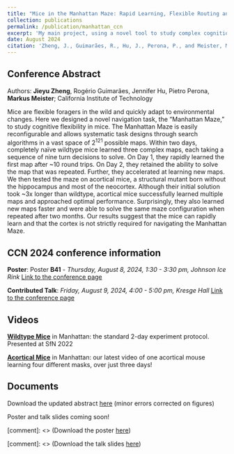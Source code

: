 ```yaml
---
title: "Mice in the Manhattan Maze: Rapid Learning, Flexible Routing and Generalization, With and Without Cortex"
collection: publications
permalink: /publication/manhattan_ccn
excerpt: 'My main project, using a novel tool to study complex cognition in mice and the role of cortex!'
date: August 2024
citation: 'Zheng, J., Guimarães, R., Hu, J., Perona, P., and Meister, M. (In Prep). Mice in the Manhattan Maze: Rapid Learning, Flexible Routing and Generalization'
---
```


Conference Abstract 
------

Authors: **Jieyu Zheng**, Rogério Guimarães, Jennifer Hu, Pietro Perona, **Markus Meister**; California Institute of Technology

Mice are flexible foragers in the wild and quickly adapt to environmental changes. Here we designed a novel navigation task, the “Manhattan Maze,” to study cognitive flexibility in mice. The Manhattan Maze is easily reconfigurable and allows systematic task designs through search algorithms in a vast space of 2<sup>121</sup> possible maps. Within two days, completely naïve wildtype mice learned three complex maps, each taking a sequence of nine turn decisions to solve. On Day 1, they rapidly learned the first map after ~10 round trips. On Day 2, they retained the ability to solve the map that was repeated. Further, they accelerated at learning new maps. We then tested the maze on acortical mice, a structural mutant born without the hippocampus and most of the neocortex. Although their initial solution took ~3x longer than wildtype, acortical mice successfully learned multiple maps and approached optimal performance. Surprisingly, they also learned new maps faster and were able to solve the same maze configuration when repeated after two months. Our results suggest that the mice can rapidly learn and that the cortex is not strictly required for navigating the Manhattan Maze.

CCN 2024 conference information
------

**Poster**: Poster **B41** - *Thursday, August 8, 2024, 1:30 - 3:30 pm, Johnson Ice Rink* [Link to the conference page](https://2024.ccneuro.org/poster/?id=485)

**Contributed Talk**: *Friday, August 9, 2024, 4:00 - 5:00 pm, Kresge Hall* [Link to the conference page](https://2024.ccneuro.org/contributed-talk/?id=37)

Videos
------

**[Wildtype Mice](https://www.youtube.com/watch?v=ULZqNH9vWPA)** in Manhattan: the standard 2-day experiment protocol. Presented at SfN 2022

**[Acortical Mice](https://www.youtube.com/watch?v=hBuVPZND4-0)** in Manhattan: our latest video of one acortical mouse learning four different masks, over just three days!

Documents
------

Download the updated abstract [here](http://Jieyusz.github.io/files/CCN_2024_abstract.pdf) (minor errors corrected on figures)

Poster and talk slides coming soon! 

[comment]: <> (Download the poster [here](http://Jieyusz.github.io/files/CCN_poster.pdf))

[comment]: <> (Download the talk slides [here](http://Jieyusz.github.io/files/CCN_talk_final.pdf))



